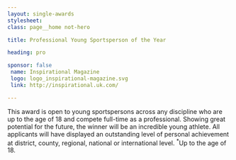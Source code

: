 ```yaml
---
layout: single-awards
stylesheet:
class: page__home not-hero

title: Professional Young Sportsperson of the Year

heading: pro

sponsor: false
 name: Inspirational Magazine
 logo: logo_inspirational-magazine.svg
 link: http://inspirational.uk.com/

---
```


This award is open to young sportspersons across any discipline who are up to the age of 18 and compete full-time as a professional. Showing great potential for the future, the winner will be an incredible young athlete. All applicants will have displayed an outstanding level of personal achievement at district, county, regional, national or international level. <sup>*</sup>Up to the age of 18.
